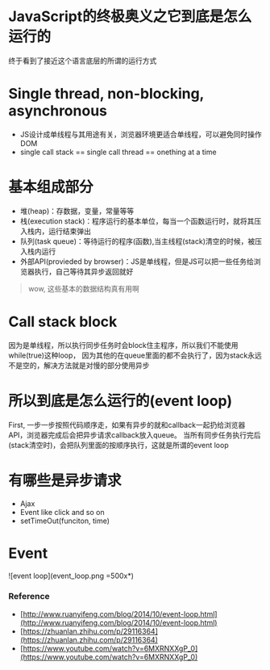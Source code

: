 # JavaScript的终极奥义之它到底是怎么运行的
终于看到了接近这个语言底层的所谓的运行方式

# Single thread, non-blocking, asynchronous
- JS设计成单线程与其用途有关，浏览器环境更适合单线程，可以避免同时操作DOM
- single call stack == single call thread == onething at a time

# 基本组成部分
- 堆(heap)：存数据，变量，常量等等
- 栈(execution stack)：程序运行的基本单位，每当一个函数运行时，就将其压入栈内，运行结束弹出
- 队列(task queue)：等待运行的程序(函数),当主线程(stack)清空的时候，被压入栈内运行
- 外部API(provieded by browser)：JS是单线程，但是JS可以把一些任务给浏览器执行，自己等待其异步返回就好
> wow, 这些基本的数据结构真有用啊

# Call stack block
因为是单线程，所以执行同步任务时会block住主程序，所以我们不能使用while(true)这种loop，
因为其他的在queue里面的都不会执行了，因为stack永远不是空的，解决方法就是对慢的部分使用异步

# 所以到底是怎么运行的(event loop)
First, 一步一步按照代码顺序走，如果有异步的就和callback一起扔给浏览器API，浏览器完成后会把异步请求callback放入queue。
当所有同步任务执行完后(stack清空时)，会把队列里面的按顺序执行，这就是所谓的event loop

# 有哪些是异步请求
- Ajax
- Event like click and so on
- setTimeOut(funciton, time)

# Event 


![event loop](event_loop.png =500x*)


### Reference
- [http://www.ruanyifeng.com/blog/2014/10/event-loop.html](http://www.ruanyifeng.com/blog/2014/10/event-loop.html)
- [https://zhuanlan.zhihu.com/p/29116364](https://zhuanlan.zhihu.com/p/29116364)
- [https://www.youtube.com/watch?v=6MXRNXXgP_0](https://www.youtube.com/watch?v=6MXRNXXgP_0)